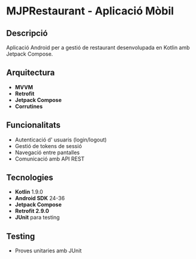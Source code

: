 # MJPRestaurant - Aplicació Mòbil

## Descripció
Aplicació Android per a gestió de restaurant desenvolupada en Kotlin amb Jetpack Compose.

##  Arquitectura
- **MVVM**
- **Retrofit**
- **Jetpack Compose**
- **Corrutines**

## Funcionalitats
- Autenticació d' usuaris (login/logout)
- Gestió de tokens de sessió
- Navegació entre pantalles
- Comunicació amb API REST

##  Tecnologies
- **Kotlin** 1.9.0
- **Android SDK** 24-36
- **Jetpack Compose**
- **Retrofit 2.9.0**
- **JUnit** para testing

## Testing
- Proves unitaries amb JUnit